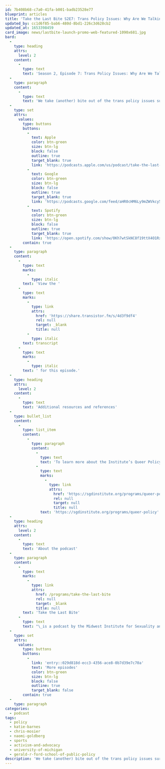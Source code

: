```yaml
---
id: 7b408b68-c7a0-41fa-b001-badb23528e77
blueprint: articles
title: 'Take the Last Bite S2E7: Trans Policy Issues: Why Are We Talking about Sports?'
updated_by: cc1d6f85-bab6-480d-8bd1-226c3d628cb2
updated_at: 1653398459
card_image: news/lastbite-launch-promo-web-featured-1090x681.jpg
bard:
  -
    type: heading
    attrs:
      level: 2
    content:
      -
        type: text
        text: 'Season 2, Episode 7: Trans Policy Issues: Why Are We Talking about Sports?'
  -
    type: paragraph
    content:
      -
        type: text
        text: 'We take (another) bite out of the trans policy issues surrounding anti-trans legislation targeting participation in sports. We’ve pulled the audio from our Queer Policy event from July 2021 for this special episode as we continue to monitor the impact of these policies in current time. This discussion between Katie Barnes, ESPN feature writer; Chris Mosier, Olympic Trials athlete and founder of TransAthlete.com; and Naomi Goldberg, deputy director and LGBTQ program director at the Movement Advancement Project makes important connections between the larger movement for trans justice and what’s happening in the world of professional, collegiate and K-12 sports. The event was hosted in partnership with the Gerald R. Ford School of Public Policy.'
  -
    type: set
    attrs:
      values:
        type: buttons
        buttons:
          -
            text: Apple
            color: btn-green
            size: btn-lg
            block: false
            outline: true
            target_blank: true
            link: 'https://podcasts.apple.com/us/podcast/take-the-last-bite/id1582890778'
          -
            text: Google
            color: btn-green
            size: btn-lg
            block: false
            outline: true
            target_blank: true
            link: 'https://podcasts.google.com/feed/aHR0cHM6Ly9mZWVkcy50cmFuc2lzdG9yLmZtL3Rha2UtdGhlLWxhc3QtYml0ZQ'
          -
            text: Spotify
            color: btn-green
            size: btn-lg
            block: false
            outline: true
            target_blank: true
            link: 'https://open.spotify.com/show/0Kh7wtSkNC8f19ttX4O1Rx'
        contain: true
  -
    type: paragraph
    content:
      -
        type: text
        marks:
          -
            type: italic
        text: 'View the '
      -
        type: text
        marks:
          -
            type: link
            attrs:
              href: 'https://share.transistor.fm/s/4d3f9df4'
              rel: null
              target: _blank
              title: null
          -
            type: italic
        text: transcript
      -
        type: text
        marks:
          -
            type: italic
        text: ' for this episode.'
  -
    type: heading
    attrs:
      level: 2
    content:
      -
        type: text
        text: 'Additional resources and references'
  -
    type: bullet_list
    content:
      -
        type: list_item
        content:
          -
            type: paragraph
            content:
              -
                type: text
                text: 'To learn more about the Institute’s Queer Policy Series, and to watch a recording of last year’s webinar, check out '
              -
                type: text
                marks:
                  -
                    type: link
                    attrs:
                      href: 'https://sgdinstitute.org/programs/queer-policy'
                      rel: null
                      target: null
                      title: null
                text: 'https://sgdinstitute.org/programs/queer-policy'
  -
    type: heading
    attrs:
      level: 2
    content:
      -
        type: text
        text: 'About the podcast'
  -
    type: paragraph
    content:
      -
        type: text
        marks:
          -
            type: link
            attrs:
              href: /programs/take-the-last-bite
              rel: null
              target: _blank
              title: null
        text: 'Take the Last Bite'
      -
        type: text
        text: "\_is a podcast by the Midwest Institute for Sexuality and Gender Diversity. It's a direct counter to the Midwest Nice mentality— highlighting advocacy and activism by queer/trans communities in the Midwest region. Through each episode, we're aiming to unearth the often disregarded and unacknowledged contributions of queer and trans folks to social change through interviews, casual conversations and reflections on Midwest queer time, space, and place.\_"
  -
    type: set
    attrs:
      values:
        type: buttons
        buttons:
          -
            link: 'entry::029d818d-ecc3-4356-ace8-0b7d39e7c70a'
            text: 'More episodes'
            color: btn-green
            size: btn-lg
            block: false
            outline: true
            target_blank: false
        contain: true
  -
    type: paragraph
categories:
  - podcast
tags:
  - policy
  - katie-barnes
  - chris-mosier
  - naomi-goldberg
  - sports
  - activism-and-advocacy
  - university-of-michigan
  - gerald-r-ford-school-of-public-policy
description: 'We take (another) bite out of the trans policy issues surrounding anti-trans legislation targeting participation in sports. We’ve pulled the audio from our Queer Policy event from July 2021 for this special episode as we continue to monitor the impact of these policies in current time. This discussion between Katie Barnes, espn feature writer; Chris Mosier, Olympic Trials athlete and founder of TransAthlete.com; and Naomi Goldberg, deputy director and LGBTQ program director at the Movement Advancement Project makes important connections between the larger movement for trans justice and what’s happening in the world of professional, collegiate and K-12 sports.'
---
```

